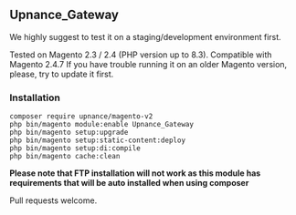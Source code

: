 ## Upnance_Gateway

We highly suggest to test it on a staging/development environment first.

Tested on Magento 2.3 / 2.4 (PHP version up to 8.3).
Compatible with Magento 2.4.7
If you have trouble running it on an older Magento version, please, try to update it first.

### Installation
```
composer require upnance/magento-v2
php bin/magento module:enable Upnance_Gateway
php bin/magento setup:upgrade
php bin/magento setup:static-content:deploy
php bin/magento setup:di:compile
php bin/magento cache:clean
``` 

**Please note that FTP installation will not work as this module has requirements that will be auto installed when using composer**

Pull requests welcome.
